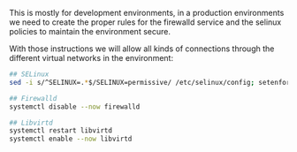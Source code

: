 This is mostly for development environments, in a production environments we need to create the proper rules for the firewalld service and the selinux policies to maintain the environment secure.

With those instructions we will allow all kinds of connections through the different virtual networks in the environment:

```bash
## SELinux
sed -i s/^SELINUX=.*$/SELINUX=permissive/ /etc/selinux/config; setenforce 0

## Firewalld
systemctl disable --now firewalld

## Libvirtd
systemctl restart libvirtd
systemctl enable --now libvirtd
```